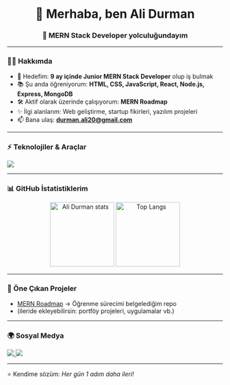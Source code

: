 <h1 align="center">👋 Merhaba, ben Ali Durman</h1>
<h3 align="center">🚀 MERN Stack Developer yolculuğundayım</h3>

---

### 🧑‍💻 Hakkımda
- 🎯 Hedefim: **9 ay içinde Junior MERN Stack Developer** olup iş bulmak  
- 📚 Şu anda öğreniyorum: **HTML, CSS, JavaScript, React, Node.js, Express, MongoDB**  
- 🛠 Aktif olarak üzerinde çalışıyorum: **MERN Roadmap**  
- ✨ İlgi alanlarım: Web geliştirme, startup fikirleri, yazılım projeleri  
- 📫 Bana ulaş: **durman.ali20@gmail.com**  

---

### ⚡ Teknolojiler & Araçlar
<p align="left">
  <img src="https://skillicons.dev/icons?i=html,css,javascript,react,nodejs,express,mongodb,git,github,vscode" />
</p>

---

### 📊 GitHub İstatistiklerim
<p align="center">
  <img src="https://github-readme-stats.vercel.app/api?username=Ali-Durman&show_icons=true&theme=tokyonight" alt="Ali Durman stats" height="150"/>
  <img src="https://github-readme-stats.vercel.app/api/top-langs/?username=Ali-Durman&layout=compact&theme=tokyonight" alt="Top Langs" height="150"/>
</p>

---

### 📂 Öne Çıkan Projeler
- [MERN Roadmap](https://github.com/Ali-Durman/MERN-Roadmap) → Öğrenme sürecimi belgelediğim repo  
- (ileride ekleyebilirsin: portföy projeleri, uygulamalar vb.)

---

### 🌍 Sosyal Medya
<p align="left">
  <a href="https://www.linkedin.com/in/ali-durman-894934231/" target="_blank">
    <img src="https://img.shields.io/badge/LinkedIn-0077B5?logo=linkedin&logoColor=white" />
  </a>
  <a href="mailto:durman.ali20@gmail.com">
    <img src="https://img.shields.io/badge/Email-D14836?logo=gmail&logoColor=white" />
  </a>
</p>

---

⭐️ Kendime sözüm: *Her gün 1 adım daha ileri!*
